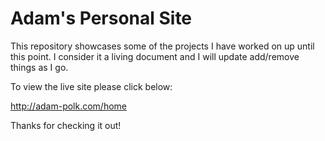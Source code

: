 # Adam's Personal Site
This repository showcases some of the projects I have worked on up until this point. I consider it a living document and I will update add/remove things as I go.

To view the live site please click below:

http://adam-polk.com/home

Thanks for checking it out!


